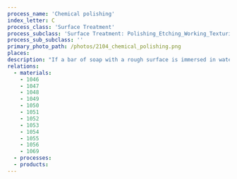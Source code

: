 ```yaml
---
process_name: 'Chemical polishing'
index_letter: C
process_class: 'Surface Treatment'
process_subclass: 'Surface Treatment: Polishing_Etching_Working_Texturing'
process_sub_subclass: ''
primary_photo_path: /photos/2104_chemical_polishing.png
places: 
description: "If a bar of soap with a rough surface is immersed in water, it emerges smoother than it went it. That is because the soap dissolves faster at the peaks of the roughness than at the troughs because the local concentration gradient is steeper there. CHEMICAL POLISHING relies on a similar principle. It is a process whereby a surface is smoothed by controlled chemical dissolution in a bath of acid containing additives that, by creating a surface boundary-layer, cause protrusions to dissolve faster than flat or intruded components of the surface - there is no external power supply. The process is normally carried out at high temperatures to increase the polishing rate. Chemical polishing, like electro-polishing, is a way of brightening a surface, enhancing reflectivity, but without the dimensional precision of mechanical polishing. Much cheaper, of course."
relations: 
  - materials: 
    - 1046
    - 1047
    - 1048
    - 1049
    - 1050
    - 1051
    - 1052
    - 1053
    - 1054
    - 1055
    - 1056
    - 1069
  - processes: 
  - products: 
---
```

